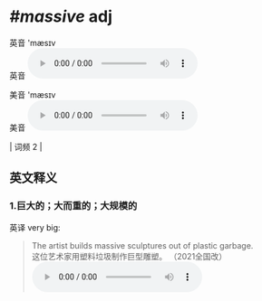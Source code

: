 # ***\#massive*** adj
英音 'mæsɪv  
英音
<audio src="./media/massive1_AAC.aac" controls="controls"></audio>

美音 'mæsɪv  
美音
<audio src="./media/massive2_AAC.aac" controls="controls"></audio>



| 词频 2 |  

英文释义
---
### 1.**巨大的；大而重的；大规模的**  
英译 very big:

 > The artist builds massive sculptures out of plastic garbage.  
 > 这位艺术家用塑料垃圾制作巨型雕塑。  （2021全国改）  
<audio src="./media/The artist builds massive sculptures out of plastic garbage2_AAC.aac" controls="controls"></audio>


